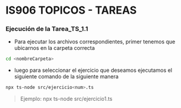 # IS906 TOPICOS - TAREAS 

### Ejecución de la Tarea_TS_1.1
- Para ejecutar los archivos correspondientes, primer tenemos que ubicarnos en la carpeta correcta

```bash
cd <nombreCarpeta> 
```

- luego para seleccionar el ejercicio que deseamos ejecutamos el siguiente comando de la siguiente manera

```bash
npx ts-node src/ejercicio<num>.ts
```
> Ejemplo: npx ts-node src/ejercicio1.ts
